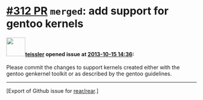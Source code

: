 [\#312 PR](https://github.com/rear/rear/pull/312) `merged`: add support for gentoo kernels
==========================================================================================

#### <img src="https://avatars.githubusercontent.com/u/283996?u=02b6cffb15028c756d145d3fd1f5839ce4bdb76a&v=4" width="50">[teissler](https://github.com/teissler) opened issue at [2013-10-15 14:36](https://github.com/rear/rear/pull/312):

Please commit the changes to support kernels created either with the
gentoo genkernel toolkit or as described by the gentoo guidelines.

------------------------------------------------------------------------

\[Export of Github issue for
[rear/rear](https://github.com/rear/rear).\]
